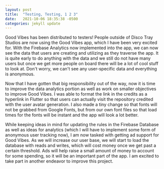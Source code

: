 ```yaml
---
layout: post
title:  "Testing, Testing, 1 2 3"
date:   2021-10-06 18:35:38 -0500
categories: jekyll update
---
```


Good Vibes has been distributed to testers! People outside of Disco Tray
Studios are now using the Good Vibes app, which I have been very excited for.
With the Firebase Analytics now implemented into the app, we can now see
the data that users are creating and utilizing as they traverse the app. It is
quite early to do anything with the data and we still do not have many users
but once we get more people on board there will be a lot of cool stuff to look
at. Don't worry, we can't see any user-specific data and everything is anonymous.

Now that I have gotten that big responsibility out of the way, now it is time
to improve the data analytics portion as well as work on smaller objectives
to improve Good Vibes. I was able to format the link in the credits as a
hyperlink in Flutter so that users can actually visit the repository credited
with the user avatar generation. I also made a tiny change so that fonts will
not be grabbed from Google Fonts, but from our own font files so that load
times for the fonts will be instant and the app will look a lot better.

While keeping ideas in mind for updating the rules in the Firebase Database
as well as ideas for analytics (which I will have to implement some form of
anonymous user tracking now), I am now tasked with getting ad support for
Good Vibes. As we will increase our user base, we will start to load the
database with reads and writes, which will cost money once we get past a certain
threshold. Ads will help raise a small amount of money to account for some
spending, so it will be an important part of the app. I am excited to take
part in another endeavor to improve this project.
